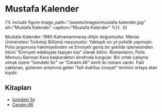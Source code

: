# Mustafa Kalender
{% include figure image_path="/assets/images/mustafa-kalender.jpg" alt="Mustafa Kalender" caption="Mustafa Kalender" %}{: .tl}

Mustafa Kalender: 1980 Kahramanmaraş-Afşin doğumludur. Manas Üniversitesi Türkoloji Bölümü mezunudur. Yaklaşık on yıl polislik yapmıştır. Polis jargonuna hakimiyetinden ve Emniyeti geniş bir şekilde işlemesinden ötürü “Emniyeti edebiyata taşıyan kişi” olarak bilinir. Romanlarını, Polis Memuru Barman Kara başkarakteri etrafında kurgular. Biri ortak çalışma olmak üzere “İsimdeki Sır” ve “Ceraim:46” isimli iki romanı vardır. Faili saklanan, gizlenen anlamına gelen “faili mahfuz cinayet” terimini ortaya atan kişidir.


## Kitapları
* [İsimdeki Sır](https://www.kitapyurdu.com/kitap/isimdeki-sir/470095.html)
* [Ceraim:46](https://www.kitapyurdu.com/kitap/ceraim46/545368.html)
